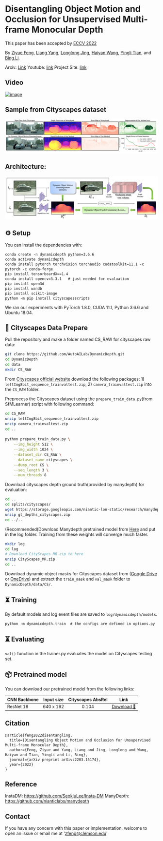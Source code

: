 # Disentangling Object Motion and Occlusion for Unsupervised Multi-frame Monocular Depth

This paper has been accepted by [ECCV 2022](https://eccv2022.ecva.net/)

By [Ziyue Feng](https://ziyue.cool), [Liang Yang](https://ericlyang.github.io/), [Longlong Jing](https://longlong-jing.github.io/), [Haiyan Wang](https://haiyan-chris-wang.github.io/), [Yingli Tian](https://www.ccny.cuny.edu/profiles/yingli-tian), and [Bing Li](https://www.clemson.edu/cecas/departments/automotive-engineering/people/li.html).

Arxiv: [Link](https://arxiv.org/abs/2203.15174)
Youtube: [link](https://youtu.be/Gg6pLvFDdc4)
Project Site: [link](https://sites.google.com/view/dynamicdepth)

## Video
[![image](https://user-images.githubusercontent.com/21237230/183265409-7e50b1f2-30b2-4df6-8c07-25bd7a005112.png)](https://youtu.be/Gg6pLvFDdc4)

## Sample from Cityscapes dataset
![teaser.png](assets/teaser.png)

## Architecture:

![Architecture.png](assets/Architecture.png)

## ⚙️ Setup

You can install the dependencies with:

```shell
conda create -n dynamicdepth python=3.6.6
conda activate dynamicdepth
conda install pytorch torchvision torchaudio cudatoolkit=11.1 -c pytorch -c conda-forge
pip install tensorboardX==1.4
conda install opencv=3.3.1   # just needed for evaluation
pip install open3d
pip install wandb
pip install scikit-image
python -m pip install cityscapesscripts
```

We ran our experiments with PyTorch 1.8.0, CUDA 11.1, Python 3.6.6 and Ubuntu 18.04.

## 💾 Cityscapes Data Prepare

Pull the repository and make a folder named CS_RAW for cityscapes raw data:

```bash
git clone https://github.com/AutoAILab/DynamicDepth.git
cd DynamicDepth
cd data
mkdir CS_RAW
```

From [Cityscapes official website](https://www.cityscapes-dataset.com/) download the following packages: 1) `leftImg8bit_sequence_trainvaltest.zip`, 2) `camera_trainvaltest.zip` into the `CS_RAW` folder.

Preprocess the Cityscapes dataset using the `prepare_train_data.py`(from SfMLearner) script with following command:

```bash
cd CS_RAW
unzip leftImg8bit_sequence_trainvaltest.zip
unzip camera_trainvaltest.zip
cd ..

python prepare_train_data.py \
    --img_height 512 \
    --img_width 1024 \
    --dataset_dir CS_RAW \
    --dataset_name cityscapes \
    --dump_root CS \
    --seq_length 3 \
    --num_threads 8
```

Download cityscapes depth ground truth(provided by manydepth) for evaluation:
```bash
cd ..
cd splits/cityscapes/
wget https://storage.googleapis.com/niantic-lon-static/research/manydepth/gt_depths_cityscapes.zip
unzip gt_depths_cityscapes.zip
cd ../..
```

(Recommended)Download Manydepth pretrained model from [Here](https://drive.google.com/file/d/1Itlz4J5Wp45KV06yBnDsp06Opw-BC8Go/view?usp=sharing) and put in the log folder. Training from these weights will converge much faster.
```bash
mkdir log
cd log
# Download CityScapes_MR.zip to here 
unzip CityScapes_MR.zip
cd ..
```

Download dynamic object masks for Cityscapes dataset from ([Google Drive](https://drive.google.com/file/d/1cUCi5piNhpvli_rsKrh01eSvv6okrNvG/view?usp=sharing) or [OneDrive](https://clemson-my.sharepoint.com/:u:/g/personal/zfeng_clemson_edu/ETJLmJVJz4FBoBLMxJ53T5wB_uGpCqtr9TktJTKgYdgbHA?e=I1fbWC)) and extract the `train_mask` and `val_mask` folder to `DynamicDepth/data/CS/`.

## ⏳ Training

By default models and log event files are saved to `log/dynamicdepth/models`.

```shell
python -m dynamicdepth.train  # the configs are defined in options.py
```

## ⏳ Evaluating

`val()` function in the trainer.py evaluates the model on Cityscapes testing set.

## 📦 Pretrained model

You can download our pretrained model from the following links:

| CNN Backbone      | Input size  | Cityscapes AbsRel | Link                                                               |
|-------------------|-------------|:-----------------------------------:|----------------------------------------------------------------------------------------------|
| ResNet 18         | 640 x 192   |      0.104         | [Download 🔗](https://drive.google.com/file/d/1k3-7nki-v6k111wBZ-7pQNVU8QU7Nemx/view?usp=sharing)           |

## Citation

```
@article{feng2022disentangling,
  title={Disentangling Object Motion and Occlusion for Unsupervised Multi-frame Monocular Depth},
  author={Feng, Ziyue and Yang, Liang and Jing, Longlong and Wang, Haiyan and Tian, YingLi and Li, Bing},
  journal={arXiv preprint arXiv:2203.15174},
  year={2022}
}
```

## Reference

InstaDM: https://github.com/SeokjuLee/Insta-DM
ManyDepth: https://github.com/nianticlabs/manydepth

## Contact

If you have any concern with this paper or implementation, welcome to open an issue or email me at 'zfeng@clemson.edu'
